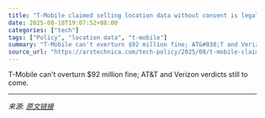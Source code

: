 ```yaml
---
title: "T-Mobile claimed selling location data without consent is legal—judges disagree"
date: 2025-08-18T19:07:52+08:00
categories: ["tech"]
tags: ["Policy", "location data", "t-mobile"]
summary: "T-Mobile can't overturn $92 million fine; AT&#038;T and Verizon verdicts still to come."
source_url: "https://arstechnica.com/tech-policy/2025/08/t-mobile-claimed-selling-location-data-without-consent-is-legal-judges-disagree/"
---
```


T-Mobile can't overturn $92 million fine; AT&#038;T and Verizon verdicts still to come.

---

*来源: [原文链接](https://arstechnica.com/tech-policy/2025/08/t-mobile-claimed-selling-location-data-without-consent-is-legal-judges-disagree/)*
